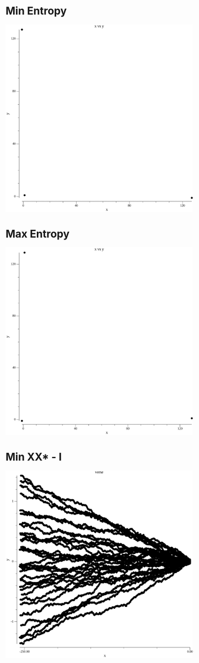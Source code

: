 # Min Entropy
![min](min.gif?raw=true)

# Max Entropy
![max](max.gif?raw=true)

# Min XX* - I
![verse](verse.png?raw=true)
